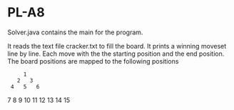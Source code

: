 # PL-A8

Solver.java contains the main for the program.

It reads the text file cracker.txt to fill the board.
It prints a winning moveset line by line.
Each move with the the starting position and the end position.
The board positions are mapped to the following positions

         1
       2   3
     4   5   6
   7   8   9   10
11  12   13  14  15
